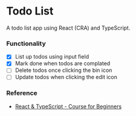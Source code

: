# Todo List

A todo list app using React (CRA) and TypeScript.

### Functionality

- [x] List up todos using input field
- [x] Mark done when todos are complated
- [ ] Delete todos once clicking the bin icon
- [ ] Update todos when clicking the edit icon

### Reference

- [React & TypeScript - Course for Beginners](https://youtu.be/FJDVKeh7RJI)

